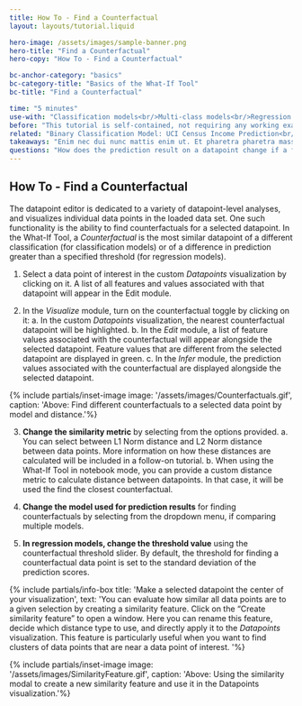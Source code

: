 ```yaml
---
title: How To - Find a Counterfactual
layout: layouts/tutorial.liquid

hero-image: /assets/images/sample-banner.png
hero-title: "Find a Counterfactual"
hero-copy: "How To - Find a Counterfactual"

bc-anchor-category: "basics"
bc-category-title: "Basics of the What-If Tool"
bc-title: "Find a Counterfactual"

time: "5 minutes"
use-with: "Classification models<br/>Multi-class models<br/>Regression models"
before: "This tutorial is self-contained, not requiring any working example to follow along.<br/><br/>Should you wish to try this out on your own, navigate to one of the listed web demos and click on the Performance & Fairness tab."
related: "Binary Classification Model: UCI Census Income Prediction<br/><br/>Multi-class Classification Model: Flowers Species Identification"
takeaways: "Enim nec dui nunc mattis enim ut. Et pharetra pharetra massa massa ultricies mi quis. Donec massa sapien faucibus et molestie ac feugiat sed."
questions: "How does the prediction result on a datapoint change if a feature value is changed?<br/><br/>How do models behave when feature values are missing?"
---
```


## How To - Find a Counterfactual

The datapoint editor is dedicated to a variety of datapoint-level analyses, and visualizes individual data points in the loaded data set. One such functionality is the ability to find counterfactuals for a selected datapoint. In the What-If Tool, a *Counterfactual* is the most similar datapoint of a different classification (for classification models) or of a difference in prediction greater than a specified threshold (for regression models).

1. Select a data point of interest in the custom *Datapoints* visualization by clicking on it. A list of all features and values associated with that datapoint will appear in the Edit module.
   
2. In the *Visualize* module, turn on the counterfactual toggle by clicking on it:
  a. In the custom *Datapoints* visualization, the nearest counterfactual datapoint will be highlighted.
  b. In the *Edit* module, a list of feature values associated with the counterfactual will appear alongside the selected datapoint. Feature values that are different from the selected datapoint are displayed in green. 
  c. In the *Infer* module, the prediction values associated with the counterfactual are displayed alongside the selected datapoint. 

{% include partials/inset-image image: '/assets/images/Counterfactuals.gif', 
  caption: 'Above: Find different counterfactuals to a selected data point by model and distance.'%}

3. **Change the similarity metric**  by selecting from the options provided.
  a. You can select between L1 Norm distance and L2 Norm distance between data points. More information on how these distances are calculated will be included in a follow-on tutorial.
  b. When using the What-If Tool in notebook mode,  you can provide a custom distance metric to calculate distance between datapoints. In that case, it will be used the find the closest counterfactual.

4. **Change the model used for prediction results** for finding counterfactuals by selecting from the dropdown menu, if comparing multiple models.

5. **In regression models, change the threshold value** using the counterfactual threshold slider. By default, the threshold for finding a counterfactual data point is set to the standard deviation of the prediction scores.

{% include partials/info-box title: 'Make a selected datapoint the center of your visualization', 
  text: 'You can evaluate how similar all data points are to a given selection by creating a similarity feature. Click on the “Create similarity feature” to open a window. Here you can rename this feature, decide which distance type to use, and directly apply it to the *Datapoints* visualization. This feature is particularly useful when you want to find clusters of data points that are near a data point of interest. '%}

{% include partials/inset-image image: '/assets/images/SimilarityFeature.gif', 
  caption: 'Above: Using the similarity modal to create a new similarity feature and use it in the Datapoints visualization.'%}